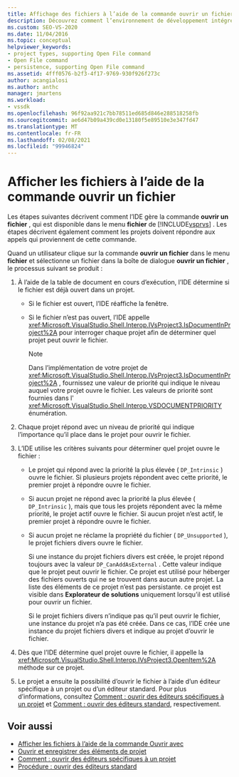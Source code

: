 ```yaml
---
title: Affichage des fichiers à l’aide de la commande ouvrir un fichier | Microsoft Docs
description: Découvrez comment l’environnement de développement intégré (IDE) de Visual Studio gère la commande ouvrir un fichier dans le menu fichier pour afficher les fichiers.
ms.custom: SEO-VS-2020
ms.date: 11/04/2016
ms.topic: conceptual
helpviewer_keywords:
- project types, supporting Open File command
- Open File command
- persistence, supporting Open File command
ms.assetid: 4fff0576-b2f3-4f17-9769-930f926f273c
author: acangialosi
ms.author: anthc
manager: jmartens
ms.workload:
- vssdk
ms.openlocfilehash: 96f92aa921c7bb78511ed685d846e288518258fb
ms.sourcegitcommit: ae6d47b09a439cd0e13180f5e89510e3e347fd47
ms.translationtype: MT
ms.contentlocale: fr-FR
ms.lasthandoff: 02/08/2021
ms.locfileid: "99946824"
---
```

# <a name="display-files-by-using-the-open-file-command"></a>Afficher les fichiers à l’aide de la commande ouvrir un fichier
Les étapes suivantes décrivent comment l’IDE gère la commande **ouvrir un fichier** , qui est disponible dans le menu **fichier** de [!INCLUDE[vsprvs](../../code-quality/includes/vsprvs_md.md)] . Les étapes décrivent également comment les projets doivent répondre aux appels qui proviennent de cette commande.

 Quand un utilisateur clique sur la commande **ouvrir un fichier** dans le menu **fichier** et sélectionne un fichier dans la boîte de dialogue **ouvrir un fichier** , le processus suivant se produit :

1. À l’aide de la table de document en cours d’exécution, l’IDE détermine si le fichier est déjà ouvert dans un projet.

    - Si le fichier est ouvert, l’IDE réaffiche la fenêtre.

    - Si le fichier n’est pas ouvert, l’IDE appelle <xref:Microsoft.VisualStudio.Shell.Interop.IVsProject3.IsDocumentInProject%2A> pour interroger chaque projet afin de déterminer quel projet peut ouvrir le fichier.

        > [!NOTE]
        > Dans l’implémentation de votre projet de <xref:Microsoft.VisualStudio.Shell.Interop.IVsProject3.IsDocumentInProject%2A> , fournissez une valeur de priorité qui indique le niveau auquel votre projet ouvre le fichier. Les valeurs de priorité sont fournies dans l' <xref:Microsoft.VisualStudio.Shell.Interop.VSDOCUMENTPRIORITY> énumération.

2. Chaque projet répond avec un niveau de priorité qui indique l’importance qu’il place dans le projet pour ouvrir le fichier.

3. L’IDE utilise les critères suivants pour déterminer quel projet ouvre le fichier :

    - Le projet qui répond avec la priorité la plus élevée ( `DP_Intrinsic` ) ouvre le fichier. Si plusieurs projets répondent avec cette priorité, le premier projet à répondre ouvre le fichier.

    - Si aucun projet ne répond avec la priorité la plus élevée ( `DP_Intrinsic` ), mais que tous les projets répondent avec la même priorité, le projet actif ouvre le fichier. Si aucun projet n’est actif, le premier projet à répondre ouvre le fichier.

    - Si aucun projet ne réclame la propriété du fichier ( `DP_Unsupported` ), le projet fichiers divers ouvre le fichier.

         Si une instance du projet fichiers divers est créée, le projet répond toujours avec la valeur `DP_CanAddAsExternal` . Cette valeur indique que le projet peut ouvrir le fichier. Ce projet est utilisé pour héberger des fichiers ouverts qui ne se trouvent dans aucun autre projet. La liste des éléments de ce projet n’est pas persistante. ce projet est visible dans **Explorateur de solutions** uniquement lorsqu’il est utilisé pour ouvrir un fichier.

         Si le projet fichiers divers n’indique pas qu’il peut ouvrir le fichier, une instance du projet n’a pas été créée. Dans ce cas, l’IDE crée une instance du projet fichiers divers et indique au projet d’ouvrir le fichier.

4. Dès que l’IDE détermine quel projet ouvre le fichier, il appelle la <xref:Microsoft.VisualStudio.Shell.Interop.IVsProject3.OpenItem%2A> méthode sur ce projet.

5. Le projet a ensuite la possibilité d’ouvrir le fichier à l’aide d’un éditeur spécifique à un projet ou d’un éditeur standard. Pour plus d’informations, consultez [Comment : ouvrir des éditeurs spécifiques à un projet](../../extensibility/how-to-open-project-specific-editors.md) et [Comment : ouvrir des éditeurs standard](../../extensibility/how-to-open-standard-editors.md), respectivement.

## <a name="see-also"></a>Voir aussi
- [Afficher les fichiers à l’aide de la commande Ouvrir avec](../../extensibility/internals/displaying-files-by-using-the-open-with-command.md)
- [Ouvrir et enregistrer des éléments de projet](../../extensibility/internals/opening-and-saving-project-items.md)
- [Comment : ouvrir des éditeurs spécifiques à un projet](../../extensibility/how-to-open-project-specific-editors.md)
- [Procédure : ouvrir des éditeurs standard](../../extensibility/how-to-open-standard-editors.md)
